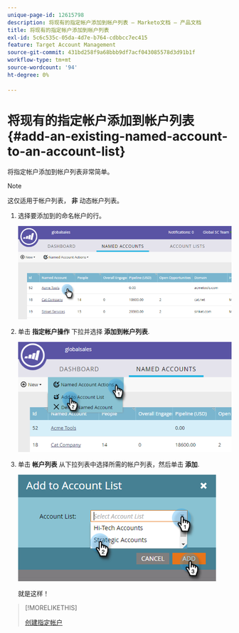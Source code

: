 ```yaml
---
unique-page-id: 12615798
description: 将现有的指定帐户添加到帐户列表 — Marketo文档 — 产品文档
title: 将现有的指定帐户添加到帐户列表
exl-id: 5c6c535c-05da-4d7e-b764-cdbbcc7ec415
feature: Target Account Management
source-git-commit: 431bd258f9a68bbb9df7acf043085578d3d91b1f
workflow-type: tm+mt
source-wordcount: '94'
ht-degree: 0%

---
```


# 将现有的指定帐户添加到帐户列表 {#add-an-existing-named-account-to-an-account-list}

将指定帐户添加到帐户列表非常简单。

>[!NOTE]
>
>这仅适用于帐户列表， **非** 动态帐户列表。

1. 选择要添加到的命名帐户的行。

   ![](assets/four-1.png)

1. 单击 **指定帐户操作** 下拉并选择 **添加到帐户列表**.

   ![](assets/five-1.png)

1. 单击 **帐户列表** 从下拉列表中选择所需的帐户列表，然后单击 **添加**.

   ![](assets/six-1.png)

   就是这样！

>[!MORELIKETHIS]
>
>[创建指定帐户](/help/marketo/product-docs/target-account-management/target/named-accounts/create-a-named-account.md)
